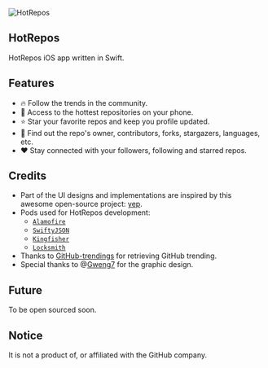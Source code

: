 ![HotRepos](http://res.cloudinary.com/jxia/image/upload/c_scale,w_300/v1470691501/trend12_full_ebzvmi.png)

## HotRepos
HotRepos iOS app written in Swift.

## Features
* 🔥 Follow the trends in the community.
* 📖 Access to the hottest repositories on your phone.
* ⭐️ Star your favorite repos and keep you profile updated.
* 👥 Find out the repo's owner, contributors, forks, stargazers, languages, etc.
* ❤️ Stay connected with your followers, following and starred repos.

## Credits
* Part of the UI designs and implementations are inspired by this awesome open-source project: [yep](https://github.com/CatchChat/Yep).
* Pods used for HotRepos development:
  * [`Alamofire`](https://github.com/Alamofire/Alamofire)
  * [`SwiftyJSON`](https://github.com/SwiftyJSON/SwiftyJSON)
  * [`Kingfisher`](https://github.com/onevcat/Kingfisher)
  * [`Locksmith`](https://github.com/matthewpalmer/Locksmith)
* Thanks to [GitHub-trendings](https://github.com/thedillonb/GitHub-Trending) for retrieving GitHub trending.
* Special thanks to @[Gweng7](https://github.com/gweng7) for the graphic design.

## Future
To be open sourced soon.

## Notice
It is not a product of, or affiliated with the GitHub company.
